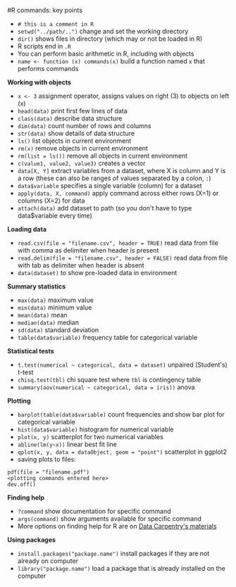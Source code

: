 #R commands: key points

* `# this is a comment in R`
* `setwd("../path/..")` change and set the working directory
* `dir()` shows files in directory (which may or not be loaded in R)
* R scripts end in `.R`
* You can perform basic arithmetic in R, including with objects
* `name <- function (x) commands(x)` build a function named `x` that performs commands

**Working with objects**
* `x <- 3` assignment operator, assigns values on right (3) to objects on left (x)
* `head(data)` print first few lines of data
* `class(data)` describe data structure
* `dim(data)` count number of rows and columns
* `str(data)` show details of data structure 
* `ls()` list objects in current environment
* `rm(x)` remove objects in current environment
* `rm(list = ls())` remove all objects in current environment
* `c(value1, value2, value3)` creates a vector
* `data[X, Y]` extract variables from a dataset, where X is column and Y is a row (these can also be ranges of values separated by a colon, `:`)
* `data$variable` specifies a single variable (column) for a dataset 
* `apply(data, X, command)` apply command across either rows (X=1) or columns (X=2) for data
* `attach(data)` add dataset to path (so you don't have to type data$variable every time)

**Loading data**
* `read.csv(file = "filename.csv", header = TRUE)` read data from file with comma as delimiter when header is present
* `read.delim(file = "filename.csv", header = FALSE)` read data from file with tab as delimiter when header is absent
* `data(dataset)` to show pre-loaded data in environment

**Summary statistics**
* `max(data)` maximum value
* `min(data)` minimum value
* `mean(data)` mean 
* `median(data)` median 
* `sd(data)` standard deviation
* `table(data$variable)` frequency table for categorical variable

**Statistical tests**
* `t.test(numerical ~ categorical, data = dataset)` unpaired (Student's) t-test
* `chisq.test(tbl)` chi square test where `tbl` is contingency table
* `summary(aov(numerical ~ categorical, data = iris))` anova

**Plotting**
* `barplot(table(data$variable)` count frequencies and show bar plot for categorical variable
* `hist(data$variable)` histogram for numerical variable
* `plot(x, y)` scatterplot for two numerical variables
* `abline(lm(y~x))` linear best fit line
* `qplot(x, y, data = dataObject, geom = "point")` scatterplot in ggplot2
* saving plots to files:
```
pdf(file = "filename.pdf") 
<plotting commands entered here>
dev.off()
```

**Finding help**
* `?command` show documentation for specific command
* `args(command)`	show arguments available for specific command
* More options on finding help for R are on [Data Carpentry's materials](https://github.com/datacarpentry/datacarpentry/blob/master/lessons/R/00-before-we-start.Rmd)

**Using packages**
* `install.packages("package.name")` install packages if they are not already on computer
* `library("package.name")` load a package that is already installed on the computer
